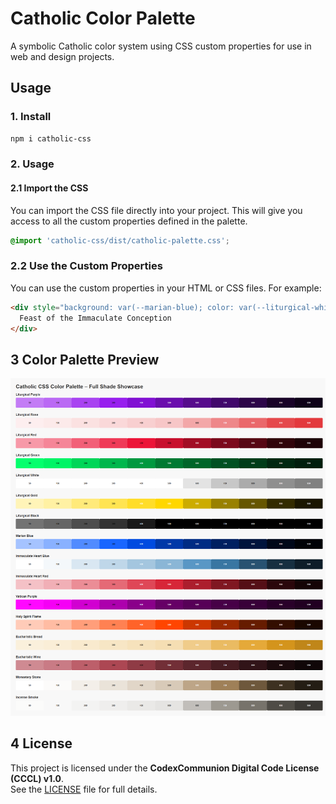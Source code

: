 # Catholic Color Palette

A symbolic Catholic color system using CSS custom properties for use in web and design projects.

## Usage

### 1. Install

```bash
npm i catholic-css
```

### 2. Usage
#### 2.1 Import the CSS
You can import the CSS file directly into your project. This will give you access to all the custom properties defined in the palette.

```css
@import 'catholic-css/dist/catholic-palette.css';
```

### 2.2 Use the Custom Properties
You can use the custom properties in your HTML or CSS files. For example:

```html
<div style="background: var(--marian-blue); color: var(--liturgical-white);">
  Feast of the Immaculate Conception
</div>
```
## 3 Color Palette Preview
![Color Swatch Preview](./preview.png)


## 4 License

This project is licensed under the **CodexCommunion Digital Code License (CCCL) v1.0**.  
See the [LICENSE](./LICENSE) file for full details.

